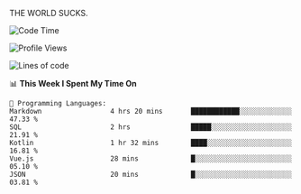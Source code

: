 THE WORLD SUCKS.

<!--START_SECTION:waka-->
![Code Time](http://img.shields.io/badge/Code%20Time-395%20hrs%2027%20mins-blue)

![Profile Views](http://img.shields.io/badge/Profile%20Views-0-blue)

![Lines of code](https://img.shields.io/badge/From%20Hello%20World%20I%27ve%20Written-1.9%20million%20lines%20of%20code-blue)

📊 **This Week I Spent My Time On** 

```text
💬 Programming Languages: 
Markdown                 4 hrs 20 mins       ████████████░░░░░░░░░░░░░   47.33 % 
SQL                      2 hrs               █████░░░░░░░░░░░░░░░░░░░░   21.91 % 
Kotlin                   1 hr 32 mins        ████░░░░░░░░░░░░░░░░░░░░░   16.81 % 
Vue.js                   28 mins             █░░░░░░░░░░░░░░░░░░░░░░░░   05.10 % 
JSON                     20 mins             █░░░░░░░░░░░░░░░░░░░░░░░░   03.81 % 
```


<!--END_SECTION:waka-->
